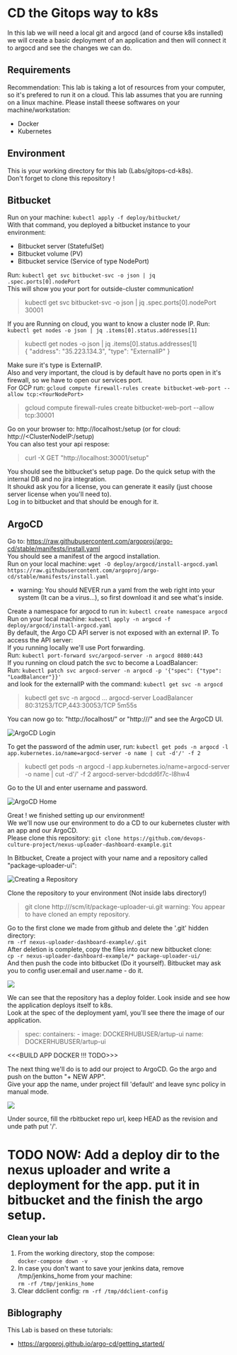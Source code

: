 # CD the Gitops way to k8s
In this lab we will need a local git and argocd (and of course k8s installed)
we will create a basic deployment of an application and then will connect it to argocd and see the changes we can do.

## Requirements
Recommendation: This lab is taking a lot of resources from your computer, so it's prefered to run it on a cloud.
This lab assumes that you are running on a linux machine.
Please install theese softwares on your machine/workstation:
* Docker
* Kubernetes

## Environment
This is your working directory for this lab (Labs/gitops-cd-k8s).  
Don't forget to clone this repository !

## Bitbucket
Run on your machine: `kubectl apply -f deploy/bitbucket/`  
With that command, you deployed a bitbucket instance to your environment:
* Bitbucket server (StatefulSet)
* Bitbucket volume (PV)
* Bitbucket service (Service of type NodePort)

Run: `kubectl get svc bitbucket-svc -o json | jq .spec.ports[0].nodePort`  
This will show you your port for outside-cluster communication!  
> kubectl get svc bitbucket-svc -o json | jq .spec.ports[0].nodePort
> 30001 

If you are Running on cloud, you want to know a cluster node IP.
Run: `kubectl get nodes -o json | jq .items[0].status.addresses[1]`
> kubectl get nodes -o json | jq .items[0].status.addresses[1]  
> {
>   "address": "35.223.134.3",
>   "type": "ExternalIP"
>}

Make sure it's type is ExternalIP.  
Also and very important, the cloud is by default have no ports open in it's firewall, so we have to open our services port.  
For GCP run: `gcloud compute firewall-rules create bitbucket-web-port --allow tcp:<YourNodePort>`
> gcloud compute firewall-rules create bitbucket-web-port --allow tcp:30001

Go on your browser to: http://localhost:<YourNodePort>/setup (or for cloud: http://<ClusterNodeIP:<YourNodePort>/setup)  
You can also test your api respose:  
> curl -X GET "http://localhost:30001/setup"

You should see the bitbucket's setup page.  Do the quick setup with the internal DB and no jira integration.  
It shoukd ask you for a license, you can generate it easily (just choose server license when you'll need to).  
Log in to bitbucket and that should be enough for it.

## ArgoCD
Go to: https://raw.githubusercontent.com/argoproj/argo-cd/stable/manifests/install.yaml  
You should see a manifest of the argocd installation.  
Run on your local machine: `wget -O deploy/argocd/install-argocd.yaml https://raw.githubusercontent.com/argoproj/argo-cd/stable/manifests/install.yaml`
* warning: You should NEVER run a yaml from the web right into your system (It can be a virus...), so first download it and see what's inside.  

Create a namespace for argocd to run in: `kubectl create namespace argocd`
Run on your local machine: `kubectl apply -n argocd -f deploy/argocd/install-argocd.yaml`  
By default, the Argo CD API server is not exposed with an external IP. To access the API server:  
If you running locally we'll use Port forwarding.  
Run: `kubectl port-forward svc/argocd-server -n argocd 8080:443`  
If you running on cloud patch the svc to become a LoadBalancer:  
Run: `kubectl patch svc argocd-server -n argocd -p '{"spec": {"type": "LoadBalancer"}}'`  
and look for the externalIP with the command: `kubectl get svc -n argocd`  
> kubectl get svc -n argocd
> ...
> argocd-server           LoadBalancer   <InternalIP>    <ExternalIP>   80:31253/TCP,443:30053/TCP   5m55s  

You can now go to: "http://localhost/" or "http://<LoadBalancerIP>/" and see the ArgoCD UI.

![ArgoCD Login](pictures/argocd-login.png)

To get the password of the admin user, run: 
`kubectl get pods -n argocd -l app.kubernetes.io/name=argocd-server -o name | cut -d'/' -f 2`  
> kubectl get pods -n argocd -l app.kubernetes.io/name=argocd-server -o name | cut -d'/' -f 2
> argocd-server-bdcdd6f7c-l8hw4

Go to the UI and enter username and password.

![ArgoCD Home](pictures/argocd-empty-home.png)

Great ! we finished setting up our environment!  
We we'll now use our environment to do a CD to our kubernetes cluster with an app and our ArgoCD.  
Please clone this repository: `git clone https://github.com/devops-culture-project/nexus-uploader-dashboard-example.git`  

In Bitbucket, Create a project with your name and a repository called "package-uploader-ui":

![Creating a Repository](pictures/create-bitbucket-repo.png)

Clone the repository to your environment (Not inside labs directory!)
> git clone http://<bitbucket>/scm/it/package-uploader-ui.git
> warning: You appear to have cloned an empty repository.

Go to the first clone we made from github and delete the '.git' hidden directory:  
`rm -rf nexus-uploader-dashboard-example/.git`  
After deletion is complete, copy the files into our new bitbucket clone:  
`cp -r nexus-uploader-dashboard-example/* package-uploader-ui/`  
And then push the code into bitbucket (Do it yourself). Bitbucket may ask you to config user.email and user.name - do it.

![](pictures/bitbucket-repo-with-code.png)

We can see that the repository has a deploy folder. Look inside and see how the application deploys itself to k8s.  
Look at the spec of the deployment yaml, you'll see there the image of our application.  
> spec:
>   containers: 
>     - image: DOCKERHUBUSER/artup-ui
>       name: DOCKERHUBUSER/artup-ui

<<<BUILD APP DOCKER !!! TODO>>>

The next thing we'll do is to add our project to ArgoCD. Go the argo and push on the button "+ NEW APP".  
Give your app the name, under project fill 'default' and leave sync policy in manual mode.

![](pictures/create-argo-app-part1.png)

Under source, fill the rbitbucket repo url, keep HEAD as the revision and unde path put '/'.

# TODO NOW: Add a deploy dir to the nexus uploader and write a deployment for the app. put it in bitbucket and the finish the argo setup.

### Clean your lab
1. From the working directory, stop the compose:  
    `docker-compose down -v`
1. In case you don't want to save your jenkins data, remove /tmp/jenkins_home from your machine:  
    `rm -rf /tmp/jenkins_home`  
1. Clear ddclient config:
    `rm -rf /tmp/ddclient-config`

## Biblography
This Lab is based on these tutorials:  
* https://argoproj.github.io/argo-cd/getting_started/